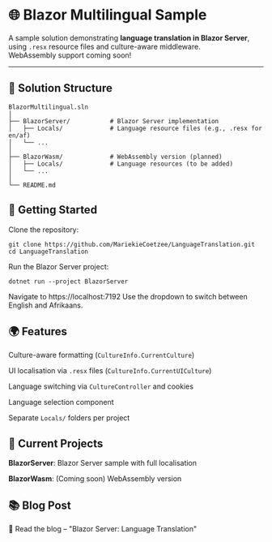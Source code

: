 # 🌐 Blazor Multilingual Sample

A sample solution demonstrating **language translation in Blazor Server**, using `.resx` resource files and culture-aware middleware.  
WebAssembly support coming soon!

---

## 📁 Solution Structure

```plaintext
BlazorMultilingual.sln
│
├── BlazorServer/           # Blazor Server implementation
│   ├── Locals/             # Language resource files (e.g., .resx for en/af)
│   └── ...
│
├── BlazorWasm/             # WebAssembly version (planned)
│   ├── Locals/             # Language resources (to be added)
│   └── ...
│
└── README.md
```
## 🚀 Getting Started
Clone the repository:

```shell
git clone https://github.com/MariekieCoetzee/LanguageTranslation.git
cd LanguageTranslation
```
Run the Blazor Server project:

```shell
dotnet run --project BlazorServer
```

Navigate to https://localhost:7192
Use the dropdown to switch between English and Afrikaans.

## 🌍 Features
Culture-aware formatting (`CultureInfo.CurrentCulture`)

UI localisation via `.resx` files (`CultureInfo.CurrentUICulture`)

Language switching via `CultureController` and cookies

Language selection component

Separate `Locals/` folders per project

## 🧪 Current Projects
**BlazorServer**: Blazor Server sample with full localisation

**BlazorWasm**: (Coming soon) WebAssembly version

## 📚 Blog Post
📝 Read the blog – "Blazor Server: Language Translation"